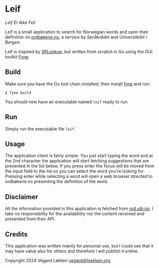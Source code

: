 Leif
========

*Leif Er Ikke Feil*

Leif is a small application to search for Norwegian words and open their definition on [ordbøkene.no](https://ordbøkene.no), a service by _Språkrådet_ and _Universitetet i Bergen_.

Leif is inspired by [SRLookup](https://github.com/veloek/srlookup), but written from scratch in Go using the GUI toolkit [Fyne](https://fyne.io/).

Build
-----

Make sure you have the Go tool chain installed, then install [fyne](https://docs.fyne.io/started/) and run:
```
$ fyne build
```
You should now have an executable named `leif` ready to run.

Run
---

Simply run the executable file `leif`.

Usage
-----

The application client is fairly simple. You just start typing the word and at the 2nd character the application will start fetching suggestions that are presented in the list below. If you press enter the focus will be moved from the input field to the list so you can select the word you're looking for. Pressing enter while selecting a word will open a web browser directed to ordbøkene.no presenting the definition of the word.

Disclaimer
-------

All the information provided in this application is fetched from [ord.uib.no](https://ord.uib.no). I take no responsibility for the availablility nor the content received and presented from their API.

Credits
-------

This application was written mainly for personal use, but I could see that it may have value also for others and therefore I will publish it online.

Copyright 2024 Vegard Løkken <vegard@loekken.org>
